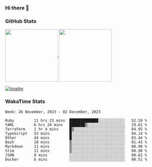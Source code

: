### Hi there 👋

### GitHub Stats

<a href="https://github.com/anuraghazra/github-readme-stats">
  <img align="center" height="170px" src="https://github-readme-stats.vercel.app/api/top-langs/?username=tksfjt1024&layout=compact&count_private=true&show_icons=true&show_icons=true&theme=graywhite" />
</a>
<a href="https://github.com/anuraghazra/github-readme-stats">
  <img align="center" height="170px" src="https://github-readme-stats.vercel.app/api?username=tksfjt1024&count_private=true&show_icons=true&show_icons=true&theme=graywhite" />
</a>

[![trophy](https://github-profile-trophy.vercel.app/?username=tksfjt1024)](https://github.com/ryo-ma/github-profile-trophy)

### WakaTime Stats

<!--START_SECTION:waka-->
```text
Week: 26 November, 2023 - 02 December, 2023

Ruby         11 hrs 23 mins  █████████████░░░░░░░░░░░░   52.59 % 
YAML         6 hrs 24 mins   ███████▒░░░░░░░░░░░░░░░░░   29.61 % 
Terraform    1 hr 4 mins     █▒░░░░░░░░░░░░░░░░░░░░░░░   04.95 % 
TypeScript   53 mins         █░░░░░░░░░░░░░░░░░░░░░░░░   04.14 % 
Other        44 mins         █░░░░░░░░░░░░░░░░░░░░░░░░   03.44 % 
Bash         18 mins         ▒░░░░░░░░░░░░░░░░░░░░░░░░   01.43 % 
Markdown     11 mins         ▒░░░░░░░░░░░░░░░░░░░░░░░░   00.90 % 
Slim         11 mins         ▒░░░░░░░░░░░░░░░░░░░░░░░░   00.90 % 
JSON         8 mins          ░░░░░░░░░░░░░░░░░░░░░░░░░   00.62 % 
Docker       6 mins          ░░░░░░░░░░░░░░░░░░░░░░░░░   00.51 % 
```
<!--END_SECTION:waka-->
